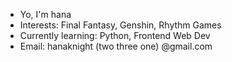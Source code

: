 - Yo, I'm hana
- Interests: Final Fantasy, Genshin, Rhythm Games
- Currently learning: Python, Frontend Web Dev
- Email: hanaknight (two three one) @gmail.com

<!---
hanaknight0/hanaknight0 is a ✨ special ✨ repository because its `README.md` (this file) appears on your GitHub profile.
You can click the Preview link to take a look at your changes.
--->
